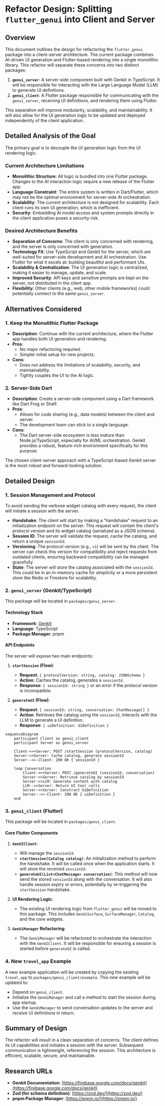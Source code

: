 # Refactor Design: Splitting `flutter_genui` into Client and Server

## Overview

This document outlines the design for refactoring the `flutter_genui` package into a client-server architecture. The current package combines AI-driven UI generation and Flutter-based rendering into a single monolithic library. This refactor will separate these concerns into two distinct packages:

1. **`genui_server`**: A server-side component built with Genkit in TypeScript. It will be responsible for interacting with the Large Language Model (LLM) to generate UI definitions.
2. **`genui_client`**: A Flutter package responsible for communicating with the `genui_server`, receiving UI definitions, and rendering them using Flutter.

This separation will improve modularity, scalability, and maintainability. It will also allow for the UI generation logic to be updated and deployed independently of the client application.

## Detailed Analysis of the Goal

The primary goal is to decouple the UI generation logic from the UI rendering logic.

### Current Architecture Limitations

- **Monolithic Structure**: All logic is bundled into one Flutter package. Changes to the AI interaction logic require a new release of the Flutter app.
- **Language Constraint**: The entire system is written in Dart/Flutter, which may not be the optimal environment for server-side AI orchestration.
- **Scalability**: The current architecture is not designed for scalability. Each client runs its own UI generation, which is inefficient.
- **Security**: Embedding AI model access and system prompts directly in the client application poses a security risk.

### Desired Architecture Benefits

- **Separation of Concerns**: The client is only concerned with rendering, and the server is only concerned with generation.
- **Technology Fit**: Use TypeScript and Genkit for the server, which are well-suited for server-side development and AI orchestration. Use Flutter for what it excels at: building beautiful and performant UIs.
- **Scalability & Centralization**: The UI generation logic is centralized, making it easier to manage, update, and scale.
- **Improved Security**: API keys and sensitive prompts are kept on the server, not distributed in the client app.
- **Flexibility**: Other clients (e.g., web, other mobile frameworks) could potentially connect to the same `genui_server`.

## Alternatives Considered

### 1. Keep the Monolithic Flutter Package

- **Description**: Continue with the current architecture, where the Flutter app handles both UI generation and rendering.
- **Pros**:
  - No major refactoring required.
  - Simpler initial setup for new projects.
- **Cons**:
  - Does not address the limitations of scalability, security, and maintainability.
  - Tightly couples the UI to the AI logic.

### 2. Server-Side Dart

- **Description**: Create a server-side component using a Dart framework like Dart Frog or Shelf.
- **Pros**:
  - Allows for code sharing (e.g., data models) between the client and server.
  - The development team can stick to a single language.
- **Cons**:
  - The Dart server-side ecosystem is less mature than Node.js/TypeScript, especially for AI/ML orchestration. Genkit provides a robust, feature-rich environment specifically for this purpose.

The chosen client-server approach with a TypeScript-based Genkit server is the most robust and forward-looking solution.

## Detailed Design

### 1. Session Management and Protocol

To avoid sending the verbose widget catalog with every request, the client will initiate a session with the server.

- **Handshake**: The client will start by making a "handshake" request to an initialization endpoint on the server. This request will contain the client's protocol version and its widget catalog (serialized as a JSON schema).
- **Session ID**: The server will validate the request, cache the catalog, and return a unique `sessionId`.
- **Versioning**: The protocol version (e.g., `v1`) will be sent by the client. The server can check this version for compatibility and reject requests from outdated clients, ensuring backward compatibility can be managed gracefully.
- **State**: The server will store the catalog associated with the `sessionId`. This could be in an in-memory cache for simplicity or a more persistent store like Redis or Firestore for scalability.

### 2. `genui_server` (Genkit/TypeScript)

This package will be located in `packages/genui_server`.

#### Technology Stack

- **Framework**: [Genkit](https://firebase.google.com/docs/genkit)
- **Language**: TypeScript
- **Package Manager**: pnpm

#### API Endpoints

The server will expose two main endpoints:

1. **`startSession` (Flow)**:

   - **Request**: `{ protocolVersion: string, catalog: JSONSchema }`
   - **Action**: Caches the catalog, generates a `sessionId`.
   - **Response**: `{ sessionId: string }` or an error if the protocol version is incompatible.

2. **`generateUI` (Flow)**:
   - **Request**: `{ sessionId: string, conversation: ChatMessage[] }`
   - **Action**: Retrieves the catalog using the `sessionId`, interacts with the LLM to generate a UI definition.
   - **Response**: `{ uiDefinition: UiDefinition }`

```mermaid
sequenceDiagram
    participant Client as genui_client
    participant Server as genui_server

    Client->>+Server: POST /startSession (protocolVersion, catalog)
    Server->>Server: Cache catalog, generate sessionId
    Server-->>-Client: 200 OK { sessionId }

    loop Conversation
        Client->>+Server: POST /generateUI (sessionId, conversation)
        Server->>Server: Retrieve catalog by sessionId
        Server->>LLM: Generate content with catalog
        LLM-->>Server: Return UI tool calls
        Server->>Server: Construct UiDefinition
        Server-->>-Client: 200 OK { uiDefinition }
    end
```

### 3. `genui_client` (Flutter)

This package will be located in `packages/genui_client`.

#### Core Flutter Components

1. **`GenUIClient`**:

   - Will manage the `sessionId`.
   - **`startSession(Catalog catalog)`**: An initialization method to perform the handshake. It will be called once when the application starts. It will store the received `sessionId`.
   - **`generateUI(List<ChatMessage> conversation)`**: This method will now send the stored `sessionId` along with the conversation. It will also handle session expiry or errors, potentially by re-triggering the `startSession` handshake.

2. **UI Rendering Logic**:

   - The existing UI rendering logic from `flutter_genui` will be moved to this package. This includes `GenUiSurface`, `SurfaceManager`, `Catalog`, and the core widgets.

3. **`GenUiManager` Refactoring**:
   - The `GenUiManager` will be refactored to orchestrate the interaction with the `GenUIClient`. It will be responsible for ensuring a session is started before `generateUI` is called.

### 4. New `travel_app` Example

A new example application will be created by copying the existing `travel_app` to `packages/genui_client/example`. This new example will be updated to:

- Depend on `genui_client`.
- Initialize the `GenUiManager` and call a method to start the session during app startup.
- Use the `GenUiManager` to send conversation updates to the server and receive UI definitions in return.

## Summary of Design

The refactor will result in a clean separation of concerns. The client defines its UI capabilities and initiates a session with the server. Subsequent communication is lightweight, referencing the session. This architecture is efficient, scalable, secure, and maintainable.

## Research URLs

- **Genkit Documentation**: [https://firebase.google.com/docs/genkit](https://firebase.google.com/docs/genkit)
- **Zod (for schema definition)**: [https://zod.dev/](https://zod.dev/)
- **pnpm Package Manager**: [https://pnpm.io/](https://pnpm.io/)
